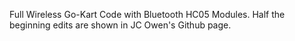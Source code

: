 Full Wireless Go-Kart Code with Bluetooth HC05 Modules. Half the beginning edits are shown in JC Owen's Github page.
